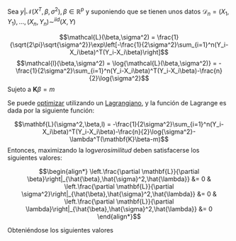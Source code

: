Sea $y|\mathcal{N}(X^T,\beta,\sigma^2),\beta\in\mathbb{R}^p$ y suponiendo que se tienen unos datos $\mathcal{D}_n = {(X_1,Y_1),...,(X_n,Y_n)}\sim^{iid}(X,Y)$

$$\mathcal{L}(\beta,\sigma^2) = \frac{1}{\sqrt{2\pi}\sqrt{\sigma^2}}\exp\left[-\frac{1}{2\sigma^2}\sum_{i=1}^n(Y_i-X_i\beta)^T(Y_i-X_i\beta)\right]$$
$$\mathcal{l}(\beta,\sigma^2) = \log{\mathcal{L}(\beta,\sigma^2)} = -\frac{1}{2\sigma^2}\sum_{i=1}^n(Y_i-X_i\beta)^T(Y_i-X_i\beta)-\frac{n}{2}\log{\sigma^2}$$
Sujeto a $\mathbf{K}\beta=m$

Se puede [optimizar](../Optimizaci%C3%B3n.md) utilizando un [Lagrangiano](../../Funci%C3%B3n%20Lagrangiana.md), y la función de Lagrange es dada por la siguiente función:

$$\mathbf{L}(\sigma^2,\beta,l) = -\frac{1}{2\sigma^2}\sum_{i=1}^n(Y_i-X_i\beta)^T(Y_i-X_i\beta)-\frac{n}{2}\log{\sigma^2}-\lambda^T(\mathbf{K}\beta-m)$$
Entonces, maximizando la log*verosimilitud* deben satisfacerse los siguientes valores:

$$\begin{align*}
\left.\frac{\partial \mathbf{L}}{\partial \beta}\right|_{\hat{\beta},\hat{\sigma}^2,\hat{\lambda}} &= 0 & \left.\frac{\partial \mathbf{L}}{\partial \sigma^2}\right|_{\hat{\beta},\hat{\sigma}^2,\hat{\lambda}} &= 0 & \left.\frac{\partial \mathbf{L}}{\partial \lambda}\right|_{\hat{\beta},\hat{\sigma}^2,\hat{\lambda}} &= 0
\end{align*}$$

Obteniéndose los siguientes valores
